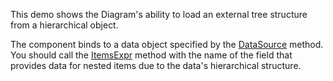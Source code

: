 This demo shows the Diagram's ability to load an external tree structure from a hierarchical object. 

The component binds to a data object specified by the [DataSource](https://docs.devexpress.com/AspNetCore/DevExtreme.AspNet.Mvc.Builders.DiagramNodesBuilder.DataSource.overloads) method. You should call the [ItemsExpr](https://docs.devexpress.com/AspNetCore/DevExtreme.AspNet.Mvc.Builders.DiagramNodesBuilder.ItemsExpr.overloads) method with the name of the field that provides data for nested items due to the data's hierarchical structure.